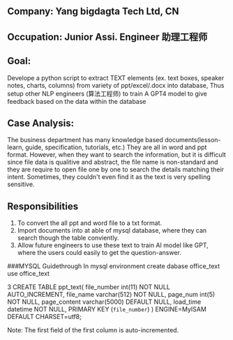 ## Company: Yang bigdagta Tech Ltd, CN
## Occupation: Junior Assi. Engineer  助理工程师
## Goal: 
Develope a python script to extract TEXT elements (ex. text boxes, speaker notes, charts, columns) from variety of ppt/excel/.docx into database, Thus setup other NLP engineers (算法工程师) to train A GPT4 model to give feedback based on the data within the database
## Case Analysis:
The business department has many knowledge based documents(lesson-learn, guide, specification, tutorials, etc.) They are all in word and ppt format. 
However, when they want to search the information, but it is difficult since file data is qualitive and abstract, the file name is non-standard and they are require to open file one by one to search the details matching their intent. Sometimes, they couldn't even find it as the text is very spelling sensitive.

## Responsibilities
 1. To convert the all ppt and word file to a txt format.
 2. Import documents into at able of mysql database, where they can search though the table conviently.
 3. Allow future engineers to use these text to train AI model like GPT, where the users could easily to get the question-answer.

###MYSQL Guidethrough
In mysql environment 
create  dabase  office_text
use office_text 

3
CREATE TABLE ppt_text(
  file_number int(11) NOT NULL AUTO_INCREMENT,
  file_name  varchar(512) NOT NULL,
  page_num int(5) NOT NULL,
  page_content varchar(5000) DEFAULT NULL,
  load_time datetime NOT NULL,
  PRIMARY KEY (`file_number`)
) ENGINE=MyISAM DEFAULT CHARSET=utf8;

Note: The first field of the first column is auto-incremented.

